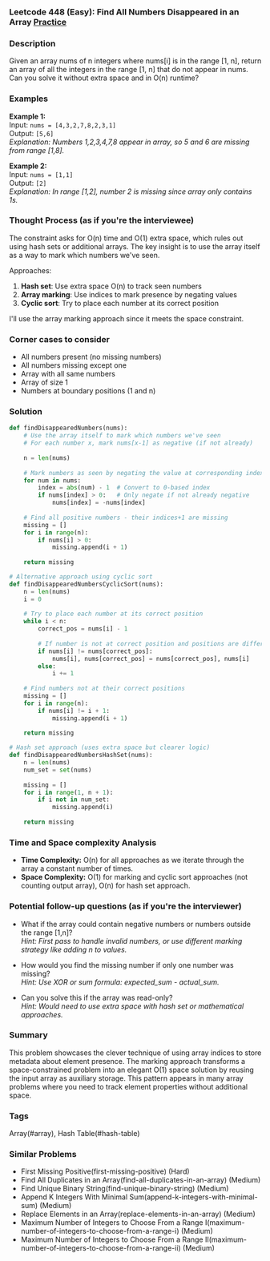 ### Leetcode 448 (Easy): Find All Numbers Disappeared in an Array [Practice](https://leetcode.com/problems/find-all-numbers-disappeared-in-an-array)

### Description  
Given an array nums of n integers where nums[i] is in the range [1, n], return an array of all the integers in the range [1, n] that do not appear in nums. Can you solve it without extra space and in O(n) runtime?

### Examples  

**Example 1:**  
Input: `nums = [4,3,2,7,8,2,3,1]`  
Output: `[5,6]`  
*Explanation: Numbers 1,2,3,4,7,8 appear in array, so 5 and 6 are missing from range [1,8].*

**Example 2:**  
Input: `nums = [1,1]`  
Output: `[2]`  
*Explanation: In range [1,2], number 2 is missing since array only contains 1s.*

### Thought Process (as if you're the interviewee)  
The constraint asks for O(n) time and O(1) extra space, which rules out using hash sets or additional arrays. The key insight is to use the array itself as a way to mark which numbers we've seen.

Approaches:
1. **Hash set**: Use extra space O(n) to track seen numbers
2. **Array marking**: Use indices to mark presence by negating values
3. **Cyclic sort**: Try to place each number at its correct position

I'll use the array marking approach since it meets the space constraint.

### Corner cases to consider  
- All numbers present (no missing numbers)
- All numbers missing except one
- Array with all same numbers
- Array of size 1
- Numbers at boundary positions (1 and n)

### Solution

```python
def findDisappearedNumbers(nums):
    # Use the array itself to mark which numbers we've seen
    # For each number x, mark nums[x-1] as negative (if not already)
    
    n = len(nums)
    
    # Mark numbers as seen by negating the value at corresponding index
    for num in nums:
        index = abs(num) - 1  # Convert to 0-based index
        if nums[index] > 0:   # Only negate if not already negative
            nums[index] = -nums[index]
    
    # Find all positive numbers - their indices+1 are missing
    missing = []
    for i in range(n):
        if nums[i] > 0:
            missing.append(i + 1)
    
    return missing

# Alternative approach using cyclic sort
def findDisappearedNumbersCyclicSort(nums):
    n = len(nums)
    i = 0
    
    # Try to place each number at its correct position
    while i < n:
        correct_pos = nums[i] - 1
        
        # If number is not at correct position and positions are different
        if nums[i] != nums[correct_pos]:
            nums[i], nums[correct_pos] = nums[correct_pos], nums[i]
        else:
            i += 1
    
    # Find numbers not at their correct positions
    missing = []
    for i in range(n):
        if nums[i] != i + 1:
            missing.append(i + 1)
    
    return missing

# Hash set approach (uses extra space but clearer logic)
def findDisappearedNumbersHashSet(nums):
    n = len(nums)
    num_set = set(nums)
    
    missing = []
    for i in range(1, n + 1):
        if i not in num_set:
            missing.append(i)
    
    return missing
```

### Time and Space complexity Analysis  

- **Time Complexity:** O(n) for all approaches as we iterate through the array a constant number of times.
- **Space Complexity:** O(1) for marking and cyclic sort approaches (not counting output array), O(n) for hash set approach.

### Potential follow-up questions (as if you're the interviewer)  

- What if the array could contain negative numbers or numbers outside the range [1,n]?  
  *Hint: First pass to handle invalid numbers, or use different marking strategy like adding n to values.*

- How would you find the missing number if only one number was missing?  
  *Hint: Use XOR or sum formula: expected_sum - actual_sum.*

- Can you solve this if the array was read-only?  
  *Hint: Would need to use extra space with hash set or mathematical approaches.*

### Summary
This problem showcases the clever technique of using array indices to store metadata about element presence. The marking approach transforms a space-constrained problem into an elegant O(1) space solution by reusing the input array as auxiliary storage. This pattern appears in many array problems where you need to track element properties without additional space.

### Tags
Array(#array), Hash Table(#hash-table)

### Similar Problems
- First Missing Positive(first-missing-positive) (Hard)
- Find All Duplicates in an Array(find-all-duplicates-in-an-array) (Medium)
- Find Unique Binary String(find-unique-binary-string) (Medium)
- Append K Integers With Minimal Sum(append-k-integers-with-minimal-sum) (Medium)
- Replace Elements in an Array(replace-elements-in-an-array) (Medium)
- Maximum Number of Integers to Choose From a Range I(maximum-number-of-integers-to-choose-from-a-range-i) (Medium)
- Maximum Number of Integers to Choose From a Range II(maximum-number-of-integers-to-choose-from-a-range-ii) (Medium)